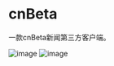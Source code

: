 # cnBeta
一款cnBeta新闻第三方客户端。

![image](https://github.com/hudyseu/cnBeta/blob/master/screenshots/Evernote%20Camera%20Roll%2020160623%20161919.png)
![image](https://github.com/hudyseu/cnBeta/blob/master/screenshots/Evernote%20Camera%20Roll%2020160623%20161918.png)
